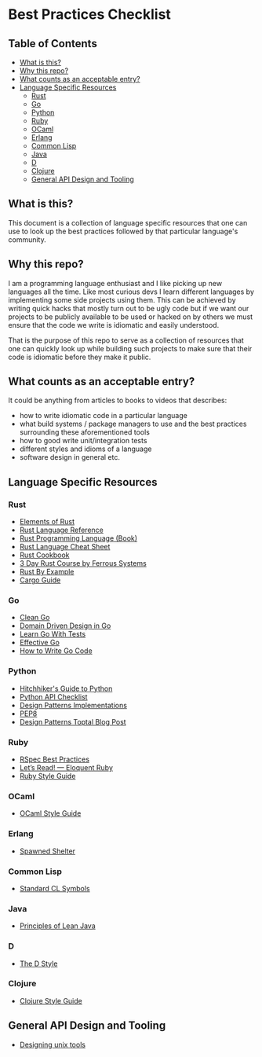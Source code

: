 # Best Practices Checklist

## Table of Contents
- [What is this?](#what-is-this)
- [Why this repo?](#why-this-repo)
- [What counts as an acceptable entry?](#what-counts-as-an-acceptable-entry)
- [Language Specific Resources](#language-specific-resources)
  - [Rust](#rust)
  - [Go](#go)
  - [Python](#python)
  - [Ruby](#ruby)
  - [OCaml](#ocaml)
  - [Erlang](#erlang)
  - [Common Lisp](#common-lisp)
  - [Java](#java)
  - [D](#d)
  - [Clojure](#clojure)
  - [General API Design and Tooling](#general-api-design-and-tooling)

## What is this?

This document is a collection of language specific resources that one can use to look up the best practices followed by that particular language's community.

## Why this repo?

I am a programming language enthusiast and I like picking up new languages all the time. Like most curious devs I learn different languages by implementing some side projects using them. This can be achieved by writing quick hacks that mostly turn out to be ugly code but if we want our projects to be publicly available to be used or hacked on by others we must ensure that the code we write is idiomatic and easily understood.

That is the purpose of this repo to serve as a collection of resources that one can quickly look up while building such projects to make sure that their code is idiomatic before they make it public.

## What counts as an acceptable entry?

It could be anything from articles to books to videos that describes:
- how to write idiomatic code in a particular language
- what build systems / package managers to use and the best practices surrounding these aforementioned tools
- how to good write unit/integration tests
- different styles and idioms of a language
- software design in general etc.

## Language Specific Resources
### Rust
- [Elements of Rust](https://github.com/ferrous-systems/elements-of-rust)
- [Rust Language Reference](https://doc.rust-lang.org/nightly/reference/introduction.html)
- [Rust Programming Language (Book)](https://doc.rust-lang.org/book/)
- [Rust Language Cheat Sheet](https://cheats.rs/)
- [Rust Cookbook](https://rust-lang-nursery.github.io/rust-cookbook/)
- [3 Day Rust Course by Ferrous Systems](https://ferrous-systems.github.io/rust-three-days-course)
- [Rust By Example](https://doc.rust-lang.org/rust-by-example/macros/overload.html)
- [Cargo Guide](https://doc.rust-lang.org/cargo/guide/)

### Go
- [Clean Go](https://github.com/Pungyeon/clean-go-article)
- [Domain Driven Design in Go](https://github.com/marcusolsson/goddd)
- [Learn Go With Tests](https://quii.gitbook.io/learn-go-with-tests/)
- [Effective Go](https://golang.org/doc/effective_go.html)
- [How to Write Go Code](https://golang.org/doc/code.html)

### Python
- [Hitchhiker's Guide to Python](https://docs.python-guide.org/)
- [Python API Checklist](https://github.com/vintasoftware/python-api-checklist)
- [Design Patterns Implementations](https://github.com/faif/python-patterns)
- [PEP8](https://www.python.org/dev/peps/pep-0008/)
- [Design Patterns Toptal Blog Post](https://www.toptal.com/python/python-design-patterns)

### Ruby
- [RSpec Best Practices](https://github.com/abinoda/rspec-best-practices)
- [Let’s Read! — Eloquent Ruby](https://medium.com/@baweaver/lets-read-eloquent-ruby-ch-1-b2115d1416a6)
- [Ruby Style Guide](https://rubystyle.guide/)

### OCaml
- [OCaml Style Guide](https://github.com/lindig/ocaml-style)

### Erlang
- [Spawned Shelter](http://spawnedshelter.com)

### Common Lisp
- [Standard CL Symbols](https://www.hexstreamsoft.com/articles/notes-tips-standard-common-lisp-symbols/)

### Java
- [Principles of Lean Java](http://www.ameyalokare.com/software/2018/01/13/lean-java-principles.html)

### D
- [The D Style](https://dlang.org/dstyle.html)

### Clojure
- [Clojure Style Guide](https://github.com/bbatsov/clojure-style-guide)

## General API Design and Tooling
- [Designing unix tools](https://monkey.org/~marius/unix-tools-hints.html)

